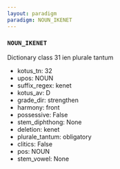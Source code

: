 ```yaml
---
layout: paradigm
paradigm: NOUN_IKENET
---
```

### ` NOUN_IKENET `

Dictionary class 31 ien plurale tantum
* kotus_tn: 32
* upos: NOUN
* suffix_regex: kenet
* kotus_av: D
* grade_dir: strengthen
* harmony: front
* possessive: False
* stem_diphthong: None
* deletion: kenet
* plurale_tantum: obligatory
* clitics: False
* pos: NOUN
* stem_vowel: None
